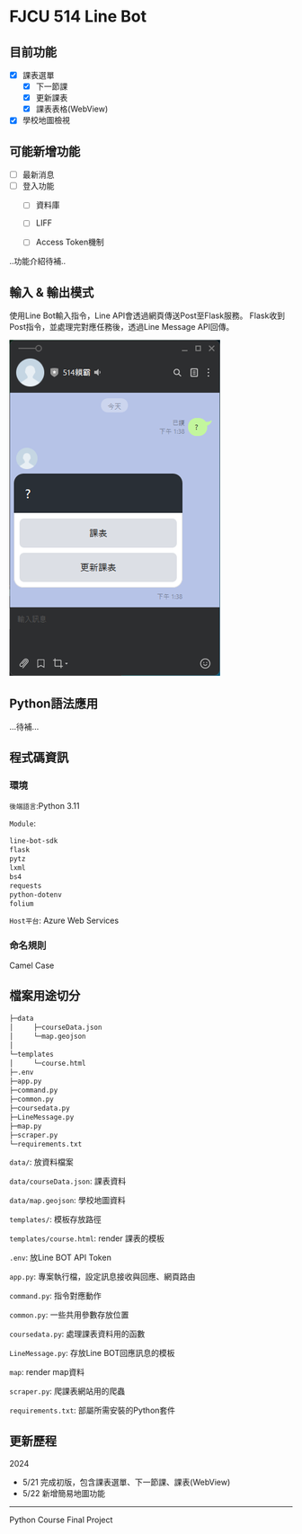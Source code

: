 # FJCU 514 Line Bot 

## 目前功能
- [x] 課表選單
  - [x] 下一節課
  - [x] 更新課表
  - [x] 課表表格(WebView)

- [x] 學校地圖檢視
  
## 可能新增功能
- [ ] 最新消息
- [ ] 登入功能
  - [ ] 資料庫
  - [ ] LIFF
  - [ ] Access Token機制
  

..功能介紹待補..

## 輸入 & 輸出模式

使用Line Bot輸入指令，Line API會透過網頁傳送Post至Flask服務。
Flask收到Post指令，並處理完對應任務後，透過Line Message API回傳。


![input Demo](assets/input_demo.png)


## Python語法應用

...待補...

## 程式碼資訊

### 環境
`後端語言`:Python 3.11

`Module`:

```
line-bot-sdk
flask
pytz
lxml
bs4
requests
python-dotenv
folium
```

`Host平台`: Azure Web Services

### 命名規則

Camel Case


## 檔案用途切分

``` 
├─data
│     ├─courseData.json
│     └─map.geojson
│      
└─templates
│     └─course.html
├─.env
├─app.py
├─command.py
├─common.py
├─coursedata.py
├─LineMessage.py
├─map.py
├─scraper.py
└─requirements.txt     
```

`data/`: 放資料檔案

`data/courseData.json`: 課表資料

`data/map.geojson`: 學校地圖資料

`templates/`: 模板存放路徑

`templates/course.html`: render 課表的模板

`.env`: 放Line BOT API Token

`app.py`: 專案執行檔，設定訊息接收與回應、網頁路由

`command.py`: 指令對應動作

`common.py`: 一些共用參數存放位置

`coursedata.py`: 處理課表資料用的函數

`LineMessage.py`: 存放Line BOT回應訊息的模板

`map`: render map資料

`scraper.py`: 爬課表網站用的爬蟲

`requirements.txt`: 部屬所需安裝的Python套件



## 更新歷程

2024
  - 5/21 完成初版，包含課表選單、下一節課、課表(WebView)
  - 5/22 新增簡易地圖功能



---
Python Course Final Project 
